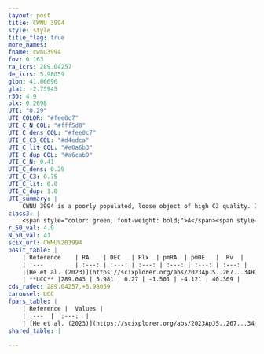 ```yaml
---
layout: post
title: CWNU 3994
style: style
title_flag: true
more_names: 
fname: cwnu3994
fov: 0.163
ra_icrs: 289.04257
de_icrs: 5.98059
glon: 41.06696
glat: -2.75945
r50: 4.9
plx: 0.2698
UTI: "0.29"
UTI_COLOR: "#fee0c7"
UTI_C_N_COL: "#fff5d8"
UTI_C_dens_COL: "#fee0c7"
UTI_C_C3_COL: "#d4edca"
UTI_C_lit_COL: "#e0a6b3"
UTI_C_dup_COL: "#a6cab9"
UTI_C_N: 0.41
UTI_C_dens: 0.29
UTI_C_C3: 0.75
UTI_C_lit: 0.0
UTI_C_dup: 1.0
UTI_summary: |
    CWNU 3994 is a poorly populated, loose object of high C3 quality. It was recently reported in the literature.
class3: |
    <span style="color: green; font-weight: bold;">A</span><span style="color: #FFC300; font-weight: bold;">B</span>
r_50_val: 4.9
N_50_val: 41
scix_url: CWNU%203994
posit_table: |
    | Reference    | RA    | DEC   | Plx  | pmRA  | pmDE   |  Rv  |
    | :---         | :---: | :---: | :---: | :---: | :---: | :---: |
    |[He et al. (2023)](https://scixplorer.org/abs/2023ApJS..267...34H) | 289.045 | 5.957 | 0.265 | -1.522 | -4.132 | 39.55 |
    | **UCC** |289.043 | 5.981 | 0.27 | -1.501 | -4.121 | 40.309 | 
cds_radec: 289.04257,+5.98059
carousel: UCC
fpars_table: |
    | Reference |  Values |
    | :---  |  :---:  |
    | [He et al. (2023)](https://scixplorer.org/abs/2023ApJS..267...34H) | `A0=2.85, m-M=12.3, logA=9.2` |
shared_table: |
    
---
```

